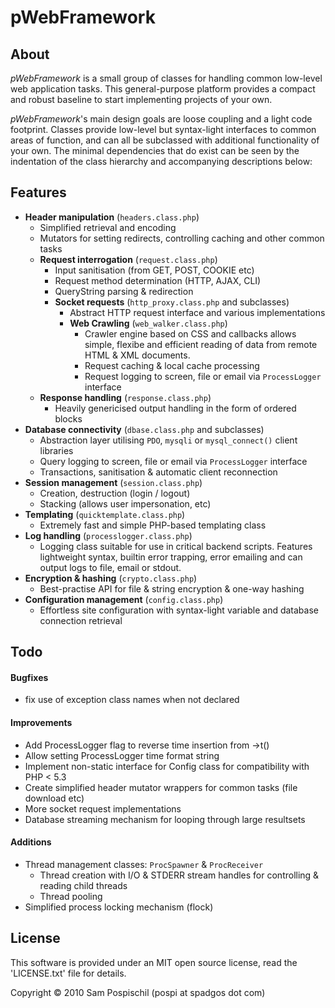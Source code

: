 pWebFramework
=============


About
-----
*pWebFramework* is a small group of classes for handling common low-level web application tasks. This general-purpose platform provides a compact and robust baseline to start implementing projects of your own.

*pWebFramework*'s main design goals are loose coupling and a light code footprint. Classes provide low-level but syntax-light interfaces to common areas of function, and can all be subclassed with additional functionality of your own. The minimal dependencies that do exist can be seen by the indentation of the class hierarchy and accompanying descriptions below:


Features
--------
- **Header manipulation** (`headers.class.php`)
	- Simplified retrieval and encoding
	- Mutators for setting redirects, controlling caching and other common tasks
	- **Request interrogation** (`request.class.php`)
	    - Input sanitisation (from GET, POST, COOKIE etc)
	    - Request method determination (HTTP, AJAX, CLI)
	    - QueryString parsing & redirection
		- **Socket requests** (`http_proxy.class.php` and subclasses)
			- Abstract HTTP request interface and various implementations
			- **Web Crawling** (`web_walker.class.php`)
				- Crawler engine based on CSS and callbacks allows simple, flexibe and efficient reading of data from remote HTML & XML documents.
				- Request caching & local cache processing
				- Request logging to screen, file or email via `ProcessLogger` interface
	- **Response handling** (`response.class.php`)
	    - Heavily genericised output handling in the form of ordered blocks
- **Database connectivity** (`dbase.class.php` and subclasses)
	- Abstraction layer utilising `PDO`, `mysqli` or `mysql_connect()` client libraries
	- Query logging to screen, file or email via `ProcessLogger` interface
	- Transactions, sanitisation & automatic client reconnection
- **Session management** (`session.class.php`)
    - Creation, destruction (login / logout)
    - Stacking (allows user impersonation, etc)
- **Templating** (`quicktemplate.class.php`)
	- Extremely fast and simple PHP-based templating class
- **Log handling** (`processlogger.class.php`)
	- Logging class suitable for use in critical backend scripts. Features lightweight syntax, builtin error trapping, error emailing and can output logs to file, email or stdout.
- **Encryption & hashing** (`crypto.class.php`)
	- Best-practise API for file & string encryption & one-way hashing
- **Configuration management** (`config.class.php`)
	- Effortless site configuration with syntax-light variable and database connection retrieval


Todo
----

#### Bugfixes ####
- fix use of exception class names when not declared

#### Improvements ####
- Add ProcessLogger flag to reverse time insertion from ->t()
- Allow setting ProcessLogger time format string
- Implement non-static interface for Config class for compatibility with PHP < 5.3
- Create simplified header mutator wrappers for common tasks (file download etc)
- More socket request implementations
- Database streaming mechanism for looping through large resultsets

#### Additions ####
- Thread management classes: `ProcSpawner` & `ProcReceiver`
	- Thread creation with I/O & STDERR stream handles for controlling & reading child threads
	- Thread pooling
- Simplified process locking mechanism (flock)

License
-------
This software is provided under an MIT open source license, read the 'LICENSE.txt' file for details.

Copyright &copy; 2010 Sam Pospischil (pospi at spadgos dot com)

